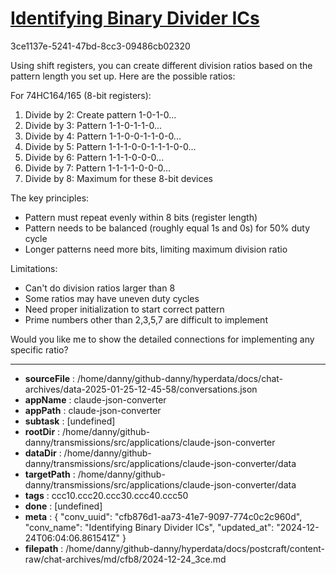 # [Identifying Binary Divider ICs](https://claude.ai/chat/cfb876d1-aa73-41e7-9097-774c0c2c960d)

3ce1137e-5241-47bd-8cc3-09486cb02320

 Using shift registers, you can create different division ratios based on the pattern length you set up. Here are the possible ratios:

For 74HC164/165 (8-bit registers):
1. Divide by 2: Create pattern 1-0-1-0...
2. Divide by 3: Pattern 1-1-0-1-1-0...
3. Divide by 4: Pattern 1-1-0-0-1-1-0-0...
4. Divide by 5: Pattern 1-1-1-0-0-1-1-1-0-0...
5. Divide by 6: Pattern 1-1-1-0-0-0...
6. Divide by 7: Pattern 1-1-1-1-0-0-0...
7. Divide by 8: Maximum for these 8-bit devices

The key principles:
- Pattern must repeat evenly within 8 bits (register length)
- Pattern needs to be balanced (roughly equal 1s and 0s) for 50% duty cycle
- Longer patterns need more bits, limiting maximum division ratio

Limitations:
- Can't do division ratios larger than 8
- Some ratios may have uneven duty cycles
- Need proper initialization to start correct pattern
- Prime numbers other than 2,3,5,7 are difficult to implement

Would you like me to show the detailed connections for implementing any specific ratio?

---

* **sourceFile** : /home/danny/github-danny/hyperdata/docs/chat-archives/data-2025-01-25-12-45-58/conversations.json
* **appName** : claude-json-converter
* **appPath** : claude-json-converter
* **subtask** : [undefined]
* **rootDir** : /home/danny/github-danny/transmissions/src/applications/claude-json-converter
* **dataDir** : /home/danny/github-danny/transmissions/src/applications/claude-json-converter/data
* **targetPath** : /home/danny/github-danny/transmissions/src/applications/claude-json-converter/data
* **tags** : ccc10.ccc20.ccc30.ccc40.ccc50
* **done** : [undefined]
* **meta** : {
  "conv_uuid": "cfb876d1-aa73-41e7-9097-774c0c2c960d",
  "conv_name": "Identifying Binary Divider ICs",
  "updated_at": "2024-12-24T06:04:06.861541Z"
}
* **filepath** : /home/danny/github-danny/hyperdata/docs/postcraft/content-raw/chat-archives/md/cfb8/2024-12-24_3ce.md